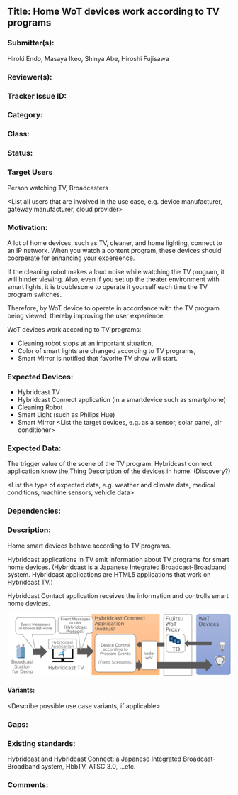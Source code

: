 ## Title: Home WoT devices work according to TV programs


### Submitter(s): 

Hiroki Endo,
Masaya Ikeo,
Shinya Abe,
Hiroshi Fujisawa


### Reviewer(s):

<Suggest reviewers>

### Tracker Issue ID:


### Category:

<please leave blank>

### Class: 

<please leave blank>

### Status: 

<please leave blank>

### Target Users

Person watching TV, Broadcasters

<List all users that are involved in the use case, e.g. device manufacturer, gateway manufacturer, cloud provider>

### Motivation:

<Provide a description of the problem that is solved by the use case and a reason why this use case is important for the users>

A lot of home devices, such as TV, cleaner, and home lighting, connect to an IP network.
When you watch a content program, these devices should coorperate for enhancing your expereence.

If the cleaning robot makes a loud noise while watching the TV program, it will hinder viewing. 
Also, even if you set up the theater environment with smart lights, it is troublesome to operate it yourself each time the TV program switches.

Therefore, by WoT device to operate in accordance with the TV program being viewed, thereby improving the user experience.

WoT devices work according to TV programs:

- Cleaning robot stops at an important situation,
- Color of smart lights are changed according to TV programs,
- Smart Mirror is notified that favorite TV show will start.

### Expected Devices:

- Hybridcast TV
- Hybridcast Connect application (in a smartdevice such as smartphone)
- Cleaning Robot
- Smart Light (such as Philips Hue)
- Smart Mirror
<List the target devices, e.g. as a sensor, solar panel, air conditioner>

### Expected Data:

The trigger value of the scene of the TV program.
Hybridcast connect application know the Thing Description of the devices in home. (Discovery?)
 
<List the type of expected data, e.g. weather and climate data, medical conditions, machine sensors, vehicle data>

### Dependencies:

<List the affected WoT deliverables>

### Description:

Home smart devices behave according to TV programs.

Hybridcast applications in TV emit information about TV programs for smart home devices.
(Hybridcast is a Japanese Integrated Broadcast-Broadband system. Hybridcast applications are HTML5 applications that work on Hybridcast TV.)

Hybridcast Contact application receives the information and controlls smart home devices.

![scenario_nhk](images/scenario_nhk.png)


<Provide a description from the users perspective>

#### Variants:

<Describe possible use case variants, if applicable>

### Gaps:

<Describe any gaps that are not addressed in the current WoT work items>

### Existing standards:

Hybridcast and Hybridcast Connect: a Japanese Integrated Broadcast-Broadband system, 
HbbTV, 
ATSC 3.0, 
...etc.

<Provide links to relevant standards that are relevant for this use case>

### Comments:


